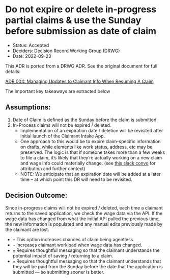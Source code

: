 # Do not expire or delete in-progress partial claims & use the Sunday before submission as date of claim

- Status: Accepted
- Deciders: Decision Record Working Group (DRWG)
- Date: 2022-09-23

This ADR is ported from a DRWG ADR. See the original document for full details:

[ADR 004: Managing Updates to Claimant Info When Resuming A Claim](<https://sonj.sharepoint.com/:w:/r/sites/DOLPublicUIClaimantPortal/Shared%20Documents/Architecture/Architectural%20Decision%20Records%20(ADRs)/004%20-%20ADR%20-%20Managing%20Updates%20to%20Claimant%20Info%20When%20Resuming%20A%20Claim.docx?d=we98645a7488140469ca8303133cf0e5a&csf=1&web=1&e=1eORPc>)

The important key takeaways are extracted below

## Assumptions:

1. Date of Claim is defined as the Sunday before the claim is submitted.
1. In-Process claims will not be expired / deleted.
   - Implementation of an expiration date / deletion will be revisited after initial launch of the Claimant Intake App.
   - One approach to this would be to expire claim-specific information on drafts, while elements like work status, address, etc may be preserved. The logic is that if someone takes more than a few weeks to file a claim, it’s likely that they’re actually working on a new claim and wage info could materially change. (see [this slack convo](https://trussworks.slack.com/archives/C03HPL8S1BL/p1671486940732499) for attribution and further context)
   - NOTE: We anticipate that an expiration date will be added at a later time – at which point this DR will need to be revisited.

## Decision Outcome:

Since in-progress claims will not be expired / deleted, each time a claimant returns to the saved application, we check the wage data via the API. If the wage data has changed from what the initial API pulled the previous time, the new information is populated and any manual edits previously made by the claimant are lost.

- `+` This option increases chances of claim being agentless.
- `-` Increases claimant workload when wage data has changed.
- `±` Requires thoughtful messaging so that the claimant understands the potential impact of saving / returning to a claim.
- `±` Requires thoughtful messaging so that the claimant understands that they will be paid from the Sunday before the date that the application is submitted — so submitting sooner is better.
